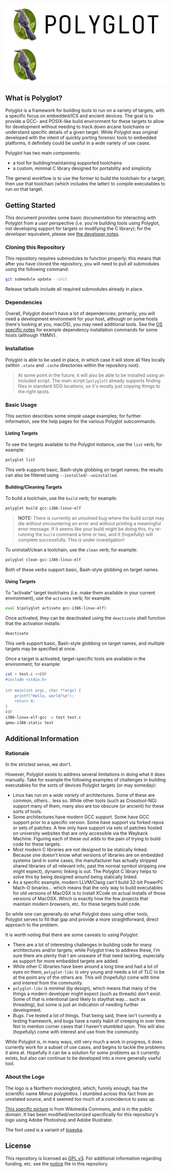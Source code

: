 ![Polyglot](docs/images/polyglot-logo.png#gh-light-mode-only)
![Polyglot](docs/images/polyglot-logo-dark.png#gh-dark-mode-only)

## What is Polyglot?

Polyglot is a framework for building tools to run on a variety of targets, with
a specific focus on embedded/ICS and ancient devices. The goal is to provide a
GCC- and POSIX-like build environment for these targets to allow for development
without needing to track down arcane toolchains or understand specific details
of a given target. While Polyglot was original developed with the intent of
quickly porting forensic tools to embedded platforms, it definitely could be
useful in a wide variety of use cases.

Polyglot has two main components:

- a tool for building/maintaining supported toolchains
- a custom, minimal C library designed for portability and simplicity

The general workflow is to use the former to build the toolchain for a target,
then use that toolchain (which includes the latter) to compile executables to
run on that target.

## Getting Started

This document provides some basic documentation for interacting with Polyglot
from a _user_ perspective (i.e. you're building tools using Polyglot, not
developing support for targets or modifying the C library); for the _developer_
equivalent, please see [the developer notes][devnotes].

### Cloning this Repository

This repository requires submodules to function properly; this means that after
you have cloned the repository, you will need to pull all submodules using the
following command:

```bash
git submodule update --init
```

Release tarballs include all required submodules already in place.

### Dependencies

Overall, Polyglot doesn't have a lot of dependencies; primarily, you will need a
development environment for your host, although on some hosts (here's looking at
you, macOS), you may need additional tools. See the [OS specific notes][osnotes]
for example dependency installation commands for some hosts (although YMMV).

### Installation

Polyglot is able to be used in place, in which case it will store all files
locally (within `.state` and `.cache` directories within the repository root).

> At some point in the future, it will also be able to be installed using an
> included script. The main script (`polyglot`) already supports finding files
> in standard XDG locations, so it's mostly just copying things to the right
> spots.

### Basic Usage

This section describes some simple usage examples; for further information, see
the help pages for the various Polyglot subcommands.

#### Listing Targets

To see the targets available to the Polyglot instance, use the `list` verb; for
example:

```bash
polyglot list
```

This verb supports basic, Bash-style globbing on target names; the results can
also be filtered using `--installed`/`--uninstalled`.

#### Building/Cleaning Targets

To build a toolchain, use the `build` verb; for example:

```bash
polyglot build gcc-i386-linux-elf
```

> **NOTE:** There is currently an unsolved bug where the build script may die
> without encountering an error and without printing a meaningful error message.
> If it seems like your build might be doing this, try re-running the `build`
> command a time or two, and it (hopefully) will complete successfully. This is
> under investigation!

To uninstall/clean a toolchain, use the `clean` verb; for example:

```bash
polyglot clean gcc-i386-linux-elf
```

Both of these verbs support basic, Bash-style globbing on target names.

#### Using Targets

To "activate" target toolchains (i.e. make them available in your current
environment), use the `activate` verb; for example:

```bash
eval $(polyglot activate gcc-i386-linux-elf)
```

Once activated, they can be deactivated using the `deactivate` shell function
that the activation installs:

```bash
deactivate
```

This verb support basic, Bash-style globbing on target names, and multiple
targets may be specified at once.

Once a target is activated, target-specific tools are available in the
environment; for example:

```bash
cat > test.c <<EOF
#include <stdio.h>

int main(int argc, char **argv) {
    printf("Hello, world!\n");
    return 0;
}
EOF
i386-linux-elf-gcc -o test test.c
qemu-i386-static test
```

## Additional Information

### Rationale

In the strictest sense, we don't.

However, Polyglot exists to address several limitations in doing what it does
manually. Take for example the following examples of challenges in building
executables for the sorts of devices Polyglot targets (or may someday):

 - Linux has run on a _wide variety_ of architectures. Some of these are common,
   others... less so. While other tools (such as Crosstool-NG) support many of
   them, many also are too obscure (or ancient) for these sorts of tools.
 - Some architectures have modern GCC support. Some have GCC support prior to a
   specific version. Some have support via forked repos or sets of patches. A
   few only have support via sets of patches hosted on university websites that
   are only accessible via the Wayback Machine. Figuring each of these out adds
   to the pain of trying to build code for these targets.
 - Most modern C libraries are not designed to be statically linked. Because one
   doesn't know what versions of libraries are on embedded systems (and in some
   cases, the manufacturer has actually stripped shared libraries of all
   relevant info, past the normal symbol stripping one might expect), dynamic
   linking is out. The Polyglot C library helps to solve this by being designed
   around being statically linked.
 - As a specific example, modern LLVM/Clang can't build 32-bit PowerPC Mach-O
   binaries... which means that the only way to build executables for old
   versions of MacOSX is to install XCode on actual installs of those versions
   of MacOSX. Which is exactly how the few projects that maintain modern
   browsers, etc. for these targets build code.

So while one can generally do what Polyglot does using other tools, Polyglot
serves to fill that gap and provide a more straightforward, direct approach to
the problem.

It is worth noting that there are some caveats to using Polyglot:

 - There are a lot of interesting challenges in building code for many
   architectures and/or targets; while Polyglot tries to address these, I'm sure
   there are plenty that I am unaware of that need tackling, especially as
   support for more embedded targets are added.
 - While other C libraries have been around a long time and had a lot of eyes on
   them, `polyglot-libc` is very young and needs a lot of TLC to be at the point
   any of the others are. This will (hopefully) come with time and interest from
   the community.
 - `polyglot-libc` is minimal (by design), which means that many of the things a
   modern developer might expect (such as threads) don't exist. Some of that is
   intentional (and likely to staythat way... such as threading), but some is
   just an indication of needing further development.
 - _Bugs._ I've tested a lot of things. That being said, there isn't currently a
   testing framework, and bugs have a nasty habit of creeping in over time. Not
   to mention corner cases that I haven't stumbled upon. This will also
   (hopefully) come with interest and use from the community.

While Polyglot is, in many ways, still very much a work in progress, it does
currently work for a subset of use cases, and begins to tackle the problems it
aims at. Hopefully it can be a solution for some problems as it currently
exists, but also can continue to be developed into a more generally useful tool.

### About the Logo

The logo is a Northern mockingbird, which, funnily enough, has the scientific
name _Mimus polyglottos_. I stumbled across this fact from an unrelated source,
and it seemed too much of a coincidence to pass up.

[This specific picture][mockingbird] is from Wikimedia Commons, and is in the
public domain. It has been modified/vectorized specifically for this
repository's logo using Adobe Photoshop and Adobe Illustrator.

The font used is a variant of [Iosevka][iosevka].

## License

This repository is licensed as [GPL v3][license]. For additional information
regarding funding, etc. see the [notice][notice] file in this repository.


[devnotes]:     docs/dev-notes.md
[osnotes]:      docs/os-notes.md
[license]:      COPYING
[notice]:       NOTICE
[mockingbird]:  https://commons.wikimedia.org/wiki/File:Mimus_polyglottos1.jpg
[iosevka]:      https://typeof.net/Iosevka/

